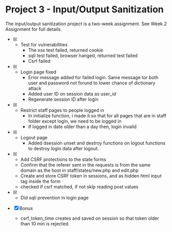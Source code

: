 # Project 3 - Input/Output Sanitization

The input/output sanitization project is a two-week assignment. See Week 2 Assignment for full details.

- [x] * Test for vulnerabilities
	* The xss test failed, returned cookie
	* sqli test failed, browser hanged, returned test failed
	* Csrf failed

- [x] * Login page fixed
	* Error message added for failed login. Same message tor both user and password not forund to lower chance of dictionary attack
	* Added user ID on session data as user_id
	* Regenerate session ID after login

- [x] * Restrict staff pages to people logged in
	* In initialize function, i made it so that for all pages that are in staff folder except login, we need to be logged in
	* If logged in date older than a day then, login invalid

- [x] * Logout page
	* Added dsession unset and destroy functions on logout functions to destroy login data after logout.

- [x]	* Add CSRF protections to the state forms
	* Confirm that the referer sent in the requests is from the same domain as the host in staff/states/new.php and edit.php
	* Create and store CSRF token in sessions, and as hidden html input tag inside the form 
	* checked if csrf matched, if not skip reading post values
- [x] * Did sqli prevention in login page


- [x] Bonus
	* csrf_token_time creates and saved on session so that token older than 10 min is rejected.
